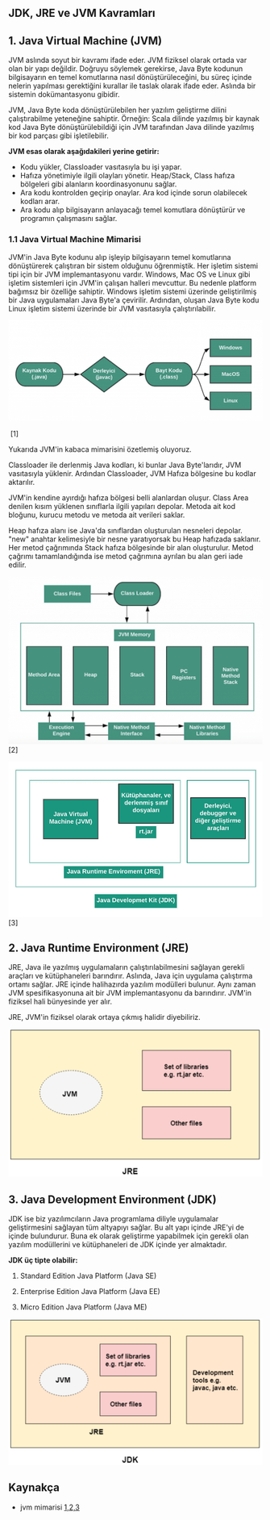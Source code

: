 ## JDK, JRE ve JVM Kavramları

## 1. Java Virtual Machine (JVM)

JVM aslında soyut bir kavramı ifade eder. JVM fiziksel olarak ortada var olan bir yapı değildir. Doğruyu söylemek gerekirse, Java Byte kodunun bilgisayarın en temel komutlarına nasıl dönüştürüleceğini, bu süreç içinde nelerin yapılması gerektiğini kurallar ile taslak olarak ifade eder. Aslında bir sistemin dokümantasyonu gibidir.

JVM, Java Byte koda dönüştürülebilen her yazılım geliştirme dilini çalıştırabilme yeteneğine sahiptir. Örneğin: Scala dilinde yazılmış bir kaynak kod Java Byte dönüştürülebildiği için JVM tarafından Java dilinde yazılmış bir kod parçası gibi işletilebilir.

**JVM esas olarak aşağıdakileri yerine getirir:**

- Kodu yükler, Classloader vasıtasıyla bu işi yapar.
- Hafıza yönetimiyle ilgili olayları yönetir. Heap/Stack, Class hafıza bölgeleri gibi alanların koordinasyonunu sağlar.
- Ara kodu kontrolden geçirip onaylar. Ara kod içinde sorun olabilecek kodları arar.
- Ara kodu alıp bilgisayarın anlayacağı temel komutlara dönüştürür ve programın çalışmasını sağlar.

### 1.1 Java Virtual Machine Mimarisi

JVM&#39;in Java Byte kodunu alıp işleyip bilgisayarın temel komutlarına dönüştürerek çalıştıran bir sistem olduğunu öğrenmiştik. Her işletim sistemi tipi için bir JVM implemantasyonu vardır. Windows, Mac OS ve Linux gibi işletim sistemleri için JVM&#39;in çalışan halleri mevcuttur. Bu nedenle platform bağımsız bir özelliğe sahiptir. Windows işletim sistemi üzerinde geliştirilmiş bir Java uygulamaları Java Byte&#39;a çevirilir. Ardından, oluşan Java Byte kodu Linux işletim sistemi üzerinde bir JVM vasıtasıyla çalıştırılabilir.

![](figures/jvm_1.png)

​																						[1]

Yukarıda JVM&#39;in kabaca mimarisini özetlemiş oluyoruz.

Classloader ile derlenmiş Java kodları, ki bunlar Java Byte&#39;larıdır, JVM vasıtasıyla yüklenir. Ardından Classloader, JVM Hafıza bölgesine bu kodlar aktarılır.

JVM&#39;in kendine ayırdığı hafıza bölgesi belli alanlardan oluşur. Class Area denilen kısım yüklenen sınıflarla ilgili yapıları depolar. Metoda ait kod bloğunu, kurucu metodu ve metoda ait verileri saklar.

Heap hafıza alanı ise Java&#39;da sınıflardan oluşturulan nesneleri depolar. &quot;new&quot; anahtar kelimesiyle bir nesne yaratıyorsak bu Heap hafızada saklanır. Her metod çağrımında Stack hafıza bölgesinde bir alan oluşturulur. Metod çağrımı tamamlandığında ise metod çağrımına ayrılan bu alan geri iade edilir.

![](figures/jvm_2.png)
																						[2]

![](figures/jvm_3.png)
																						[3]



## 2. Java Runtime Environment (JRE)

JRE, Java ile yazılmış uygulamaların çalıştırılabilmesini sağlayan gerekli araçları ve kütüphaneleri barındırır. Aslında, Java için uygulama çalıştırma ortamı sağlar. JRE içinde halihazırda yazılım modülleri bulunur. Aynı zaman JVM spesifikasyonuna ait bir JVM implemantasyonu da barındırır. JVM&#39;in fiziksel hali bünyesinde yer alır.

JRE, JVM&#39;in fiziksel olarak ortaya çıkmış halidir diyebiliriz.

![](figures/jdk_1.png)

## 3. Java Development Environment (JDK)

JDK ise biz yazılımcıların Java programlama diliyle uygulamalar geliştirmesini sağlayan tüm altyapıyı sağlar. Bu alt yapı içinde JRE&#39;yi de içinde bulundurur. Buna ek olarak geliştirme yapabilmek için gerekli olan yazılım modüllerini ve kütüphaneleri de JDK içinde yer almaktadır.

**JDK üç tipte olabilir:**

1. Standard Edition Java Platform (Java SE)

2. Enterprise Edition Java Platform (Java EE)

3. Micro Edition Java Platform (Java ME)

![](figures/jdk_2.png)

## Kaynakça

* jvm mimarisi [1,2,3](https://medium.com/@cemthecebi/jvm-java-virtual-machine-nedir-4e2080d98f49)